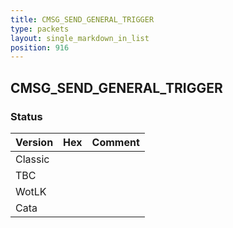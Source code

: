 ```yaml
---
title: CMSG_SEND_GENERAL_TRIGGER
type: packets
layout: single_markdown_in_list
position: 916
---
```


## CMSG_SEND_GENERAL_TRIGGER

### Status

Version | Hex | Comment
---------- | ---------- | ---------- 
Classic |  |  
TBC |  |  
WotLK |  |  
Cata |  |  
